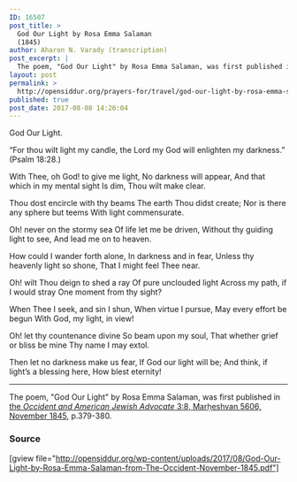 ```yaml
---
ID: 16507
post_title: >
  God Our Light by Rosa Emma Salaman
  (1845)
author: Aharon N. Varady (transcription)
post_excerpt: |
  The poem, "God Our Light" by Rosa Emma Salaman, was first published in <a href="http://web.nli.org.il/sites/JPress/English/Pages/The-Occident-and-American-Jewish-Advocate.aspx">the <em>Occident and American Jewish Advocate</em> 3:8, Marḥeshvan 5606, November 1845</a>, p.379-380.
layout: post
permalink: >
  http://opensiddur.org/prayers-for/travel/god-our-light-by-rosa-emma-salaman-1845/
published: true
post_date: 2017-08-08 14:26:04
---
```

<div class="english"> 
God Our Light.


“For thou wilt light my candle, the Lord my God will enlighten my darkness.” (Psalm 18:28.)

With Thee, oh God! to give me light,
No darkness will appear,
And that which in my mental sight
Is dim, Thou wilt make clear.

Thou dost encircle with thy beams
The earth Thou didst create;
Nor is there any sphere but teems
With light commensurate.

Oh! never on the stormy sea
Of life let me be driven,
Without thy guiding light to see,
And lead me on to heaven.

How could I wander forth alone,
In darkness and in fear,
Unless thy heavenly light so shone,
That I might feel Thee near.

Oh! wilt Thou deign to shed a ray
Of pure unclouded light
Across my path, if I would stray
One moment from thy sight?

When Thee I seek, and sin I shun,
When virtue I pursue,
May every effort be begun
With God, my light, in view!

Oh! let thy countenance divine
So beam upon my soul,
That whether grief or bliss be mine
Thy name I may extol.

Then let no darkness make us fear,
If God our light will be;
And think, if light’s a blessing here,
How blest eternity!
</div>

<hr />

The poem, "God Our Light" by Rosa Emma Salaman, was first published in <a href="http://web.nli.org.il/sites/JPress/English/Pages/The-Occident-and-American-Jewish-Advocate.aspx">the <em>Occident and American Jewish Advocate</em> 3:8, Marḥeshvan 5606, November 1845</a>, p.379-380.

<h3>Source</h3>

[gview file="http://opensiddur.org/wp-content/uploads/2017/08/God-Our-Light-by-Rosa-Emma-Salaman-from-The-Occident-November-1845.pdf"]